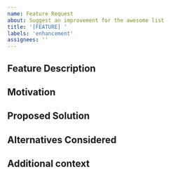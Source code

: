 ```yaml
---
name: Feature Request
about: Suggest an improvement for the awesome list
title: '[FEATURE] '
labels: 'enhancement'
assignees: ''
---
```


## Feature Description

<!-- A clear description of what you want to happen -->

## Motivation

<!-- Why would this feature be useful? -->

## Proposed Solution

<!-- How do you think this should be implemented? -->

## Alternatives Considered

<!-- Any alternative solutions or features you've considered -->

## Additional context

<!-- Add any other context or examples -->